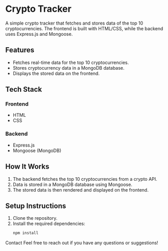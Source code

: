 # Crypto Tracker

A simple crypto tracker that fetches and stores data of the top 10 cryptocurrencies. The frontend is built with HTML/CSS, while the backend uses Express.js and Mongoose.

## Features
- Fetches real-time data for the top 10 cryptocurrencies.
- Stores cryptocurrency data in a MongoDB database.
- Displays the stored data on the frontend.

## Tech Stack
### Frontend
- HTML
- CSS

### Backend
- Express.js
- Mongoose (MongoDB)

## How It Works
1. The backend fetches the top 10 cryptocurrencies from a crypto API.
2. Data is stored in a MongoDB database using Mongoose.
3. The stored data is then rendered and displayed on the frontend.

## Setup Instructions
1. Clone the repository.
2. Install the required dependencies:
   ```bash
   npm install
Contact
Feel free to reach out if you have any questions or suggestions!


